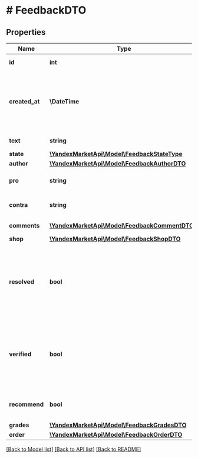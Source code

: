 # # FeedbackDTO

## Properties

Name | Type | Description | Notes
------------ | ------------- | ------------- | -------------
**id** | **int** | Идентификатор отзыва. | [optional]
**created_at** | **\DateTime** | Дата и время создания отзыва.  Формат даты: ISO 8601 со смещением относительно UTC. Например, &#x60;2017-11-21T00:00:00+03:00&#x60;. | [optional]
**text** | **string** | Комментарий автора отзыва. | [optional]
**state** | [**\YandexMarketApi\Model\FeedbackStateType**](FeedbackStateType.md) |  | [optional]
**author** | [**\YandexMarketApi\Model\FeedbackAuthorDTO**](FeedbackAuthorDTO.md) |  | [optional]
**pro** | **string** | Достоинства магазина, описанные в отзыве. | [optional]
**contra** | **string** | Недостатки магазина, описанные в отзыве. | [optional]
**comments** | [**\YandexMarketApi\Model\FeedbackCommentDTO[]**](FeedbackCommentDTO.md) | Переписка автора отзыва с магазином. |
**shop** | [**\YandexMarketApi\Model\FeedbackShopDTO**](FeedbackShopDTO.md) |  | [optional]
**resolved** | **bool** | Решена ли проблема автора отзыва:  * &#x60;true&#x60; — да. * &#x60;false&#x60; — нет.  Если проблема решена, около отзыва на странице магазина появляется соответствующая надпись. | [optional]
**verified** | **bool** | {% note warning \&quot;Этот параметр устарел\&quot; %}  Не используйте его.  {% endnote %}  Является ли отзыв рекомендованным:  * &#x60;true&#x60; — да. * &#x60;false&#x60; — нет. | [optional]
**recommend** | **bool** | Купил бы автор отзыва в магазине снова:  * &#x60;true&#x60; — да. * &#x60;false&#x60; — нет. | [optional]
**grades** | [**\YandexMarketApi\Model\FeedbackGradesDTO**](FeedbackGradesDTO.md) |  | [optional]
**order** | [**\YandexMarketApi\Model\FeedbackOrderDTO**](FeedbackOrderDTO.md) |  | [optional]

[[Back to Model list]](../../README.md#models) [[Back to API list]](../../README.md#endpoints) [[Back to README]](../../README.md)
